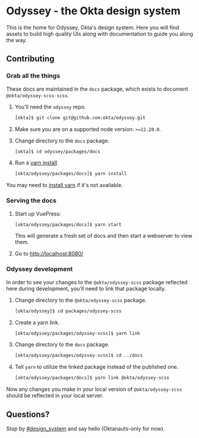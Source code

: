 # Odyssey - the Okta design system

This is the home for Odyssey, Okta's design system. Here you will find assets to build high quality UIs along with documentation to guide you along the way.

## Contributing

### Grab all the things

These docs are maintained in the `docs` package, which exists to document `@okta/odyssey-scss-scss`.

1. You'll need the `odyssey` repo.

    ```bash
    [okta]$ git clone git@github.com:okta/odyssey.git
    ```

2. Make sure you are on a supported node version: `>=12.20.0`.

3. Change directory to the `docs` package.

    ```bash
    [okta]$ cd odyssey/packages/docs
    ```

4. Run a [yarn install](https://yarnpkg.com/en/docs/cli/install)

    ```bash
    [okta/odyssey/packages/docs]$ yarn install
    ```

You may need to [install yarn](https://yarnpkg.com/en/docs/install) if it's not available.

### Serving the docs

1. Start up VuePress:

    ```bash
    [okta/odyssey/packages/docs]$ yarn start
    ```

    This will generate a fresh set of docs and then start a webserver to view them.

2. Go to <http://localhost:8080/>

### Odyssey development

In order to see your changes to the `@okta/odyssey-scss` package reflected here during development, you'll need to link that package locally.

1. Change directory to the `@okta/odyssey-scss` package.

    ```bash
    [okta/odyssey]$ cd packages/odyssey-scss
    ```

2. Create a yarn link.

    ```bash
    [okta/odyssey/packages/odyssey-scss]$ yarn link
    ```

3. Change directory to the `docs` package.

    ```bash
    [okta/odyssey/packages/odyssey-scss]$ cd ../docs
    ```

4. Tell `yarn` to utilize the linked package instead of the published one.

    ```bash
    [okta/odyssey/packages/docs]$ yarn link @okta/odyssey-scss
    ```

Now any changes you make in your local version of `@okta/odyssey-scss` should be reflected in your local server.

## Questions?

Stop by [#design_system](https://okta.slack.com/messages/C7T2H3KNJ) and say hello (Oktanauts-only for now).
